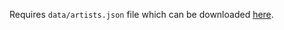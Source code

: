 Requires `data/artists.json` file which can be downloaded [here](https://gist.github.com/FOSSforlife/8bec40994ab7dc6366999f05931b07de).
